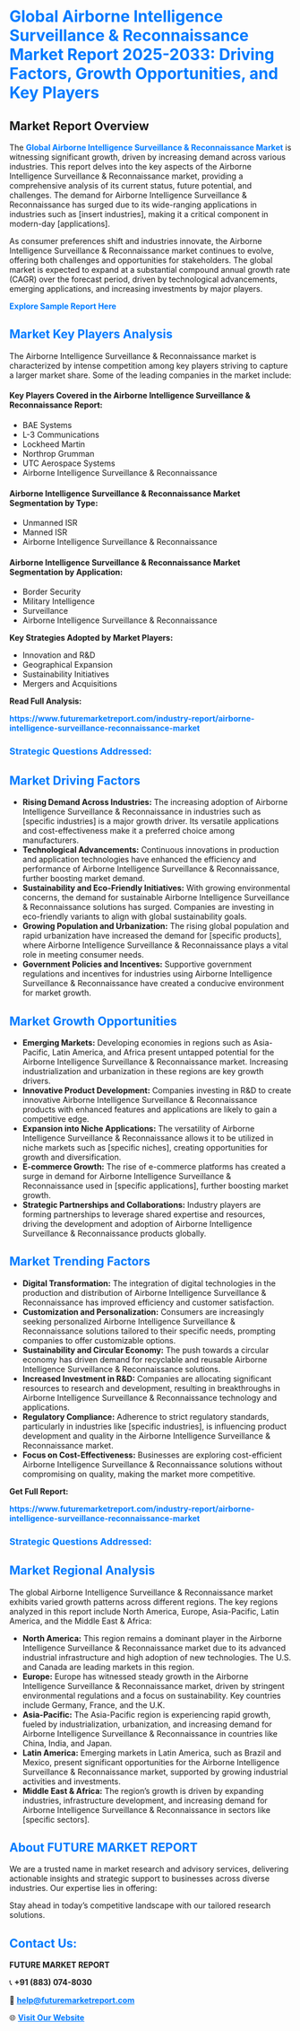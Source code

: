 <h1 style="color: #007BFF;">Global Airborne Intelligence Surveillance & Reconnaissance Market Report 2025-2033: Driving Factors, Growth Opportunities, and Key Players</h1>

<section id="overview">
<h2>Market Report Overview</h2>
<p>The <a href="https://www.futuremarketreport.com/industry-report/airborne-intelligence-surveillance-reconnaissance-market" style="color: #007BFF; text-decoration: none;"><strong>Global Airborne Intelligence Surveillance & Reconnaissance Market</strong></a> is witnessing significant growth, driven by increasing demand across various industries. This report delves into the key aspects of the Airborne Intelligence Surveillance & Reconnaissance market, providing a comprehensive analysis of its current status, future potential, and challenges. The demand for Airborne Intelligence Surveillance & Reconnaissance has surged due to its wide-ranging applications in industries such as [insert industries], making it a critical component in modern-day [applications].</p>
<p>As consumer preferences shift and industries innovate, the Airborne Intelligence Surveillance & Reconnaissance market continues to evolve, offering both challenges and opportunities for stakeholders. The global market is expected to expand at a substantial compound annual growth rate (CAGR) over the forecast period, driven by technological advancements, emerging applications, and increasing investments by major players.</p>
</section>

<section id="overview">
<p><a href="https://www.futuremarketreport.com/request-sample/reportId=100382" style="color: #007BFF; text-decoration: none;"><strong>Explore Sample Report Here</strong></a></p>
</section>

<section id="key-players">
<h2 style="color: #007BFF;">Market Key Players Analysis</h2>
<p>The Airborne Intelligence Surveillance & Reconnaissance market is characterized by intense competition among key players striving to capture a larger market share. Some of the leading companies in the market include:</p>
<h4>Key Players Covered in the Airborne Intelligence Surveillance & Reconnaissance Report:</h4>
<ul><li>BAE Systems</li><li>L-3 Communications</li><li>Lockheed Martin</li><li>Northrop Grumman</li><li>UTC Aerospace Systems</li><li>Airborne Intelligence Surveillance &amp; Reconnaissance</li></ul>
<h4>Airborne Intelligence Surveillance & Reconnaissance Market Segmentation by Type:</h4>
<ul><li>Unmanned ISR</li><li>Manned ISR</li><li>Airborne Intelligence Surveillance &amp; Reconnaissance</li></ul>

<h4>Airborne Intelligence Surveillance & Reconnaissance Market Segmentation by Application:</h4>
<ul><li>Border Security</li><li>Military Intelligence</li><li>Surveillance</li><li>Airborne Intelligence Surveillance &amp; Reconnaissance</li></ul>
<p><strong>Key Strategies Adopted by Market Players:</strong></p>
<ul>
<li>Innovation and R&D</li>
<li>Geographical Expansion</li>
<li>Sustainability Initiatives</li>
<li>Mergers and Acquisitions</li>
</ul>
</section>

<section>
<p><strong>Read Full Analysis: </strong></p><a href="https://www.futuremarketreport.com/industry-report/airborne-intelligence-surveillance-reconnaissance-market" style="color: #007BFF; text-decoration: none;"><strong>https://www.futuremarketreport.com/industry-report/airborne-intelligence-surveillance-reconnaissance-market</strong></a>
<h3 style="color: #007BFF;">Strategic Questions Addressed:</h3>
</section>

<section id="driving-factors">
<h2 style="color: #007BFF;">Market Driving Factors</h2>
<ul>
<li><strong>Rising Demand Across Industries:</strong> The increasing adoption of Airborne Intelligence Surveillance & Reconnaissance in industries such as [specific industries] is a major growth driver. Its versatile applications and cost-effectiveness make it a preferred choice among manufacturers.</li>
<li><strong>Technological Advancements:</strong> Continuous innovations in production and application technologies have enhanced the efficiency and performance of Airborne Intelligence Surveillance & Reconnaissance, further boosting market demand.</li>
<li><strong>Sustainability and Eco-Friendly Initiatives:</strong> With growing environmental concerns, the demand for sustainable Airborne Intelligence Surveillance & Reconnaissance solutions has surged. Companies are investing in eco-friendly variants to align with global sustainability goals.</li>
<li><strong>Growing Population and Urbanization:</strong> The rising global population and rapid urbanization have increased the demand for [specific products], where Airborne Intelligence Surveillance & Reconnaissance plays a vital role in meeting consumer needs.</li>
<li><strong>Government Policies and Incentives:</strong> Supportive government regulations and incentives for industries using Airborne Intelligence Surveillance & Reconnaissance have created a conducive environment for market growth.</li>
</ul>
</section>

<section id="growth-opportunities">
<h2 style="color: #007BFF;">Market Growth Opportunities</h2>
<ul>
<li><strong>Emerging Markets:</strong> Developing economies in regions such as Asia-Pacific, Latin America, and Africa present untapped potential for the Airborne Intelligence Surveillance & Reconnaissance market. Increasing industrialization and urbanization in these regions are key growth drivers.</li>
<li><strong>Innovative Product Development:</strong> Companies investing in R&D to create innovative Airborne Intelligence Surveillance & Reconnaissance products with enhanced features and applications are likely to gain a competitive edge.</li>
<li><strong>Expansion into Niche Applications:</strong> The versatility of Airborne Intelligence Surveillance & Reconnaissance allows it to be utilized in niche markets such as [specific niches], creating opportunities for growth and diversification.</li>
<li><strong>E-commerce Growth:</strong> The rise of e-commerce platforms has created a surge in demand for Airborne Intelligence Surveillance & Reconnaissance used in [specific applications], further boosting market growth.</li>
<li><strong>Strategic Partnerships and Collaborations:</strong> Industry players are forming partnerships to leverage shared expertise and resources, driving the development and adoption of Airborne Intelligence Surveillance & Reconnaissance products globally.</li>
</ul>
</section>

<section id="trending-factors">
<h2 style="color: #007BFF;">Market Trending Factors</h2>
<ul>
<li><strong>Digital Transformation:</strong> The integration of digital technologies in the production and distribution of Airborne Intelligence Surveillance & Reconnaissance has improved efficiency and customer satisfaction.</li>
<li><strong>Customization and Personalization:</strong> Consumers are increasingly seeking personalized Airborne Intelligence Surveillance & Reconnaissance solutions tailored to their specific needs, prompting companies to offer customizable options.</li>
<li><strong>Sustainability and Circular Economy:</strong> The push towards a circular economy has driven demand for recyclable and reusable Airborne Intelligence Surveillance & Reconnaissance solutions.</li>
<li><strong>Increased Investment in R&D:</strong> Companies are allocating significant resources to research and development, resulting in breakthroughs in Airborne Intelligence Surveillance & Reconnaissance technology and applications.</li>
<li><strong>Regulatory Compliance:</strong> Adherence to strict regulatory standards, particularly in industries like [specific industries], is influencing product development and quality in the Airborne Intelligence Surveillance & Reconnaissance market.</li>
<li><strong>Focus on Cost-Effectiveness:</strong> Businesses are exploring cost-efficient Airborne Intelligence Surveillance & Reconnaissance solutions without compromising on quality, making the market more competitive.</li>
</ul>
</section>

<section>
<p><strong>Get Full Report: </strong></p><a href="https://www.futuremarketreport.com/industry-report/airborne-intelligence-surveillance-reconnaissance-market" style="color: #007BFF; text-decoration: none;"><strong>https://www.futuremarketreport.com/industry-report/airborne-intelligence-surveillance-reconnaissance-market</strong></a>
<h3 style="color: #007BFF;">Strategic Questions Addressed:</h3>
</section>


<section id="regional-analysis">
<h2 style="color: #007BFF;">Market Regional Analysis</h2>
<p>The global Airborne Intelligence Surveillance & Reconnaissance market exhibits varied growth patterns across different regions. The key regions analyzed in this report include North America, Europe, Asia-Pacific, Latin America, and the Middle East & Africa:</p>
<ul>
<li><strong>North America:</strong> This region remains a dominant player in the Airborne Intelligence Surveillance & Reconnaissance market due to its advanced industrial infrastructure and high adoption of new technologies. The U.S. and Canada are leading markets in this region.</li>
<li><strong>Europe:</strong> Europe has witnessed steady growth in the Airborne Intelligence Surveillance & Reconnaissance market, driven by stringent environmental regulations and a focus on sustainability. Key countries include Germany, France, and the U.K.</li>
<li><strong>Asia-Pacific:</strong> The Asia-Pacific region is experiencing rapid growth, fueled by industrialization, urbanization, and increasing demand for Airborne Intelligence Surveillance & Reconnaissance in countries like China, India, and Japan.</li>
<li><strong>Latin America:</strong> Emerging markets in Latin America, such as Brazil and Mexico, present significant opportunities for the Airborne Intelligence Surveillance & Reconnaissance market, supported by growing industrial activities and investments.</li>
<li><strong>Middle East & Africa:</strong> The region’s growth is driven by expanding industries, infrastructure development, and increasing demand for Airborne Intelligence Surveillance & Reconnaissance in sectors like [specific sectors].</li>
</ul>
</section>

<footer>
<h2 style="color: #007BFF;">About FUTURE MARKET REPORT</h2>
<p>We are a trusted name in market research and advisory services, delivering actionable insights and strategic support to businesses across diverse industries. Our expertise lies in offering:</p>

<p>Stay ahead in today’s competitive landscape with our tailored research solutions.</p>

<h2 style="color: #007BFF;">Contact Us:</h2>
<p><strong>FUTURE MARKET REPORT</strong></p>
<p>📞 <strong>+91 (883) 074-8030</strong></p>
<p>📧 <strong><a href="mailto:help@futuremarketreport.com" style="color: #007BFF;">help@futuremarketreport.com</a></strong></p>
<p>🌐 <strong><a href="https://www.futuremarketreport.com/" style="color: #007BFF;">Visit Our Website</a></strong></p>
</footer>
